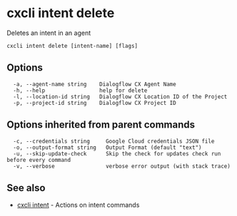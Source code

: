 # cxcli intent delete

Deletes an intent in an agent

```
cxcli intent delete [intent-name] [flags]
```

## Options

```
  -a, --agent-name string    Dialogflow CX Agent Name
  -h, --help                 help for delete
  -l, --location-id string   Dialogflow CX Location ID of the Project
  -p, --project-id string    Dialogflow CX Project ID
```

## Options inherited from parent commands

```
  -c, --credentials string     Google Cloud credentials JSON file
  -o, --output-format string   Output Format (default "text")
  -u, --skip-update-check      Skip the check for updates check run before every command
  -v, --verbose                verbose error output (with stack trace)
```

## See also

* [cxcli intent](/cmd/cxcli_intent/)	 - Actions on intent commands

